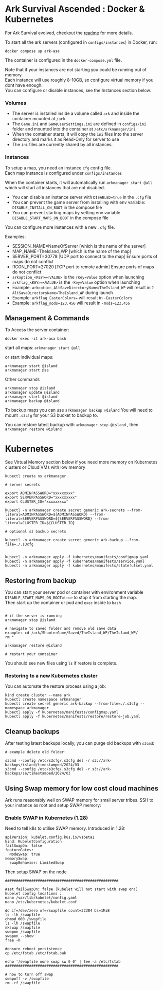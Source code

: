# Ark Survival Ascended : Docker & Kubernetes

For Ark Survival evolved, checkout the [readme](./ase/README.md) for more details. <br/>

To start all the ark servers (configured in `configs/instances`) in Docker, run:

```
docker compose up ark-asa
```

The container is configured in the `docker-compose.yml` file.

Note that if your instances are not starting you could be running out of memory. </br>
Each instance will use roughly 8-10GB, so configure virtual memory if you dont have enough. </br>
You can configure or disable instances, see the Instances section  below.

### Volumes

* The server is installed inside a volume called `ark` and inside the container mounted at `/ark` </br>
* The `Game.ini` and `GameUserSettings.ini` are defined in `configs/ini` folder and mounted into the container at `/etc/arkmanager/ini` </br>
* When the container starts, it will copy the `ini` files into the server directory and marks it as Read-Only for server to use </br>
* The `ini` files are currently shared by all instances. </br>

### Instances 

To setup a map, you need an instance `cfg` config file. </br>
Each map instance is configured under `configs/instances`

When the container starts, it will automatically run `arkmanager start @all` which will start all instances that are not disabled. </br> 
* You can disable an instance server with `DISABLED=true` in the `.cfg` file </br>
* You can prevent the game server from installing with env variable: `DISABLE_INSTALL_ON_BOOT` in the compose file</br>
* You can prevent starting maps by setting env variable `DISABLE_START_MAPS_ON_BOOT` in the compose file </br>


You can configure more instances with a new `.cfg` file. </br>

Examples: 

* SESSION_NAME=NameOfServer [which is the name of the server]
* MAP_NAME=TheIsland_WP [which is the name of the map]
* SERVER_PORT=30778 [UDP port to connect to the map] Ensure ports of maps do not conflict
* RCON_PORT=27020 [TCP port to remote admin] Ensure ports of maps do not conflict
* `arkoption_<KEY>=<VALUE>` is the `?Key=Value` option when launching
* `arkflag_<KEY>=<VALUE>` is the `-Key=Value` option when launching
* Example: `arkoption_AltSaveDirectoryName=TheIsland_WP` will result in `?AltSaveDirectoryName=TheIsland_WP` during launch
* Example: `arkflag_EasterColors=` will result in `-EasterColors`
* Example: `arkflag_mods=123,456` will result in `-mods=123,456`


## Management & Commands

To Access the server container:

```
docker exec -it ark-asa bash
```
 
 start all maps:
`arkmanager start @all`

or start individual maps:

```
arkmanager start @island
arkmanager start @se

```


Other commands

```
arkmanager stop @island
arkmanager update @island
arkmanager start @island
arkmanager backup @island
```

To backup maps you can use `arkmanager backup @island`
You will need to mount `.s3cfg` for your S3 bucket to backup to.

You can restore latest backup with `arkmanager stop @island` , then `arkmanager restore @island`

# Kubernetes 

See Virtual Memory section below if you need more memory on Kubernetes clusters or Cloud VMs with low memory

```
kubectl create ns arkmanager

# server secrets

export ADMINPASSWORD="xxxxxxxxx"
export SERVERPASSWORD="xxxxxxxxx"
export CLUSTER_ID="xxxxxxxxx"

kubectl -n arkmanager create secret generic ark-secrets --from-literal=ADMINPASSWORD=${ADMINPASSWORD} --from-literal=SERVERPASSWORD=${SERVERPASSWORD} --from-literal=CLUSTER_ID=${CLUSTER_ID}

# optional s3 backup secrets

kubectl -n arkmanager create secret generic ark-backup --from-file=./.s3cfg


kubectl -n arkmanager apply -f kubernetes/manifests/configmap.yaml
kubectl -n arkmanager apply -f kubernetes/manifests/service.yaml
kubectl -n arkmanager apply -f kubernetes/manifests/statefulset.yaml

```

## Restoring from backup

You can start your server pod or container with environment variable `DISABLE_START_MAPS_ON_BOOT=true` to stop it from starting the map. </br>
Then start up the container or pod and `exec` inside to `bash`
```

# if the server is running
arkmanager stop @island

# navigate to saved folder and remove old save data
example: cd /ark/ShooterGame/Saved/TheIsland_WP/TheIsland_WP/
rm * 

arkmanager restore @island

# restart your container
```

You should see new files using `ls` if restore is complete.

### Restoring to a new Kubernetes cluster

You can automate the restore process using a job:

```
kind create cluster --name ark
kubectl create namespace arkmanager
kubectl create secret generic ark-backup --from-file=./.s3cfg --namespace arkmanager
kubectl apply -f kubernetes/manifests/configmap.yaml
kubectl apply -f kubernetes/manifests/restore/restore-job.yaml
```

## Cleanup backups

After testing latest backups locally, you can purge old backups with `s3cmd`:
```
# example delete old folder:

s3cmd --config /etc/s3cfg/.s3cfg del -r s3://ark-backups/island/timestamped/2024/03
s3cmd --config /etc/s3cfg/.s3cfg del -r s3://ark-backups/se/timestamped/2024/03
```

## Using Swap memory for low cost cloud machines

Ark runs reasonably well on SWAP memory for small server tribes.
SSH to your instance as root and setup SWAP memory:

### Enable SWAP in Kubernetes (1.28)

Need to tell k8s to utilise SWAP memory. Introduced in 1.28:
```
apiVersion: kubelet.config.k8s.io/v1beta1
kind: KubeletConfiguration
failSwapOn: false
featureGates:
  NodeSwap: true
memorySwap:
  swapBehavior: LimitedSwap
```

Then setup SWAP on the node

```
####################################################

#set failSwapOn: false (kubelet will not start with swap on!)
kubelet config locations :
nano /var/lib/kubelet/config.yaml
nano /etc/kubernetes/kubelet.conf

dd if=/dev/zero of=/swapfile count=32384 bs=1MiB
ls -lh /swapfile
chmod 600 /swapfile
ls -lh /swapfile
mkswap /swapfile
swapon /swapfile
swapon --show
free -h

#ensure reboot persistence
cp /etc/fstab /etc/fstab.bak

echo '/swapfile none swap sw 0 0' | tee -a /etc/fstab
####################################################

# how to turn off swap
swapoff -v /swapfile
rm -rf /swapfile

```